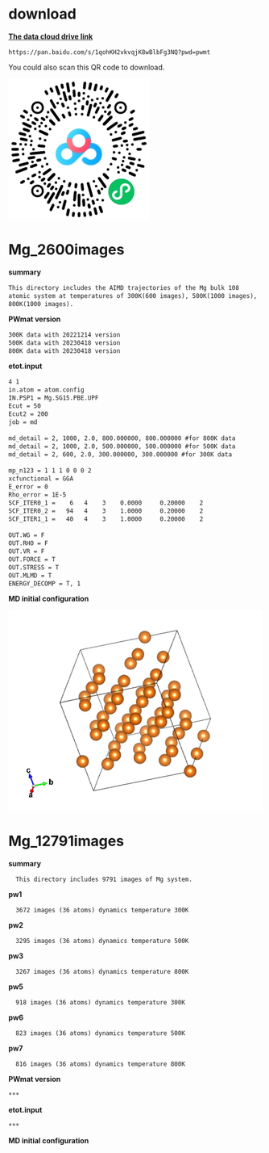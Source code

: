 # download

[**The data cloud drive link**](https://pan.baidu.com/s/1qohKH2vkvqjK8wBlbFg3NQ?pwd=pwmt)

```
https://pan.baidu.com/s/1qohKH2vkvqjK8wBlbFg3NQ?pwd=pwmt
```
   
   You could also scan this QR code to download.

![Alt text](Mg_QR.png)
   
# Mg_2600images

**summary**
    
    This directory includes the AIMD trajectories of the Mg bulk 108 atomic system at temperatures of 300K(600 images), 500K(1000 images), 800K(1000 images).

**PWmat version** 
    
    300K data with 20221214 version
    500K data with 20230418 version
    800K data with 20230418 version

**etot.input**

    4 1
    in.atom = atom.config
    IN.PSP1 = Mg.SG15.PBE.UPF
    Ecut = 50
    Ecut2 = 200
    job = md

    md_detail = 2, 1000, 2.0, 800.000000, 800.000000 #for 800K data
    md_detail = 2, 1000, 2.0, 500.000000, 500.000000 #for 500K data
    md_detail = 2, 600, 2.0, 300.000000, 300.000000 #for 300K data
    
    mp_n123 = 1 1 1 0 0 0 2
    xcfunctional = GGA
    E_error = 0
    Rho_error = 1E-5
    SCF_ITER0_1 =    6   4    3    0.0000     0.20000    2
    SCF_ITER0_2 =   94   4    3    1.0000     0.20000    2
    SCF_ITER1_1 =   40   4    3    1.0000     0.20000    2

    OUT.WG = F 
    OUT.RHO = F 
    OUT.VR = F 
    OUT.FORCE = T 
    OUT.STRESS = T 
    OUT.MLMD = T
    ENERGY_DECOMP = T, 1

**MD initial configuration**

![](./Mg_2600images/POSCAR.png)


# Mg_12791images
**summary**

      This directory includes 9791 images of Mg system. 

**pw1**

      3672 images (36 atoms) dynamics temperature 300K
     
**pw2**

      3295 images (36 atoms) dynamics temperature 500K
     
**pw3**

      3267 images (36 atoms) dynamics temperature 800K
     
**pw5**

      918 images (36 atoms) dynamics temperature 300K
      
**pw6**

      823 images (36 atoms) dynamics temperature 500K
      
**pw7**

      816 images (36 atoms) dynamics temperature 800K
      

**PWmat version** 
    
    ***

**etot.input**

    ***

**MD initial configuration**
